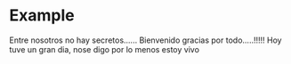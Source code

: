 # Example

Entre nosotros no hay secretos......
Bienvenido gracias por todo.....!!!!!
Hoy tuve un gran dia, nose digo por lo menos estoy vivo

